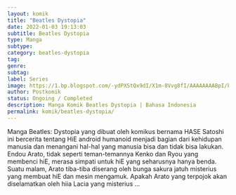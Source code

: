 ```yaml
---
layout: komik
title: "Beatles Dystopia"
date: 2022-01-03 19:13:03
subtitle: Beatles Dystopia
type: Manga
subtype: 
category: beatles-dystopia
tag: 
genre: 
subtag: 
label: Series
image: https://1.bp.blogspot.com/-ydPXStQx9dI/X1m-8Vvg8fI/AAAAAAAABpI/kIdKnU8TurIvu917QtioZr2am5aAA20kACLcBGAsYHQ/s72-c/Komik-Beatless-Dystopia.png
author: Postkomik
status: Ongoing / Completed
description: Manga Komik Beatles Dystopia | Bahasa Indonesia
permalink: komik/beatles-dystopia/
---
```




Manga Beatles: Dystopia yang dibuat oleh komikus bernama HASE Satoshi ini bercerita tentang HiE android humanoid menjadi bagian dari kehidupan manusia dan menangani hal-hal yang manusia bisa dan tidak bisa lakukan. Endou Arato, tidak seperti teman-temannya Kenko dan Ryou yang membenci hiE, merasa simpati untuk hiE yang seharusnya hanya benda. Suatu malam, Arato tiba-tiba diserang oleh bunga sakura jatuh misterius yang membuat hiE dan mesin mengamuk. Apakah Arato yang terpojok akan diselamatkan oleh hiia Lacia yang misterius ...
